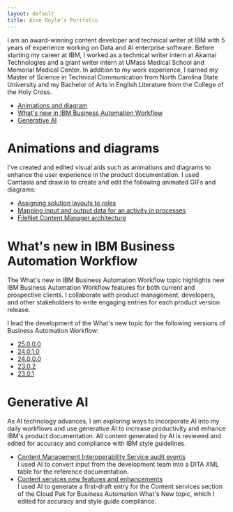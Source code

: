 ```yaml
---
layout: default
title: Aine Doyle's Portfolio
---
```


I am an award-winning content developer and technical writer at IBM with 5 years of experience working on Data and AI enterprise software. Before starting my career at IBM, I worked as a technical writer intern at Akamai Technologies and a grant writer intern at UMass Medical School and Memorial Medical Center. In addition to my work experience, I earned my Master of Science in Technical Communication from North Carolina State University and my Bachelor of Arts in English Literature from the College of the Holy Cross.

- [Animations and diagram](#animations-and-diagrams)
- [What's new in IBM Business Automation Workflow](#whats-new-in-ibm-business-automation-workflow)
- [Generative AI](#generative-ai)

# Animations and diagrams
I've created and edited visual aids such as animations and diagrams to enhance the user experience in the product documentation. I used Camtasia and draw.io to create and edit the following animated GIFs and diagrams:

- [Assigning solution layouts to roles](https://www.ibm.com/docs/en/baw/25.0.0?topic=layouts-creating-custom-solution#roles__title__1)
- [Mapping input and output data for an activity in processes](https://www.ibm.com/docs/en/baw/25.0.0?topic=variables-mapping-input-output-data-activity-in-processes#taskgraphical_data_mapping__graphical_mapping_ex)
- [FileNet Content Manager architecture](https://www.ibm.com/docs/en/cloud-paks/cp-biz-automation/25.0.0?topic=reference-cloud-pak-business-automation-architecture#concept_gjn_4kf_zcc__fncm)

# What's new in IBM Business Automation Workflow
The What's new in IBM Business Automation Workflow topic highlights new IBM Business Automation Workflow features for both current and prospective clients. I collaborate with product management, developers, and other stakeholders to write engaging entries for each product version release.

I lead the development of the What's new topic for the following versions of Business Automation Workflow:

- [25.0.0.0](https://www.ibm.com/docs/en/baw/25.0.0?topic=information-whats-new-in-25000)
- [24.0.1.0](https://www.ibm.com/docs/en/baw/24.0.x?topic=new-in-24010)
- [24.0.0.0](https://www.ibm.com/docs/en/baw/24.0.x?topic=new-in-24000)
- [23.0.2](https://www.ibm.com/docs/en/baw/23.0.x?topic=new-in-2302)
- [23.0.1](https://www.ibm.com/docs/en/baw/23.0.x?topic=new-in-2301)

# Generative AI
As AI technology advances, I am exploring ways to incorporate AI into my daily workflows and use generative AI to increase productivity and enhance IBM's product documentation. All content generated by AI is reviewed and edited for accuracy and compliance with IBM style guidelines.

- [Content Management Interoperability Service audit events](https://www.ibm.com/docs/en/cloud-paks/cp-biz-automation/25.0.0?topic=records-filenet-content-manager-audit-log#reference_ic5_hjh_gfc__cmis_audit_events__title__1)<br>
I used AI to convert input from the development team into a DITA XML table for the reference documentation.
- [Content services new features and enhancements](https://www.ibm.com/docs/en/cloud-paks/cp-biz-automation/25.0.0?topic=notes-whats-new-in-2500#whatsnew__content)<br>
I used AI to generate a first-draft entry for the Content services section of the Cloud Pak for Business Automation What's New topic, which I edited for accuracy and style guide compliance.

